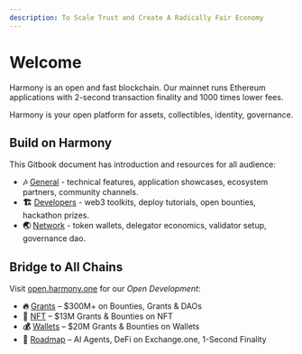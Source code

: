 ```yaml
---
description: To Scale Trust and Create A Radically Fair Economy
---
```


# Welcome

Harmony is an open and fast blockchain. Our mainnet runs Ethereum applications with 2-second transaction finality and 1000 times lower fees.

Harmony is your open platform for assets, collectibles, identity, governance.&#x20;

## Build on Harmony

This Gitbook document has introduction and resources for all audience:

* **🎶** [General](https://docs.harmony.one/home/general/introduction) - technical features, application showcases, ecosystem partners, community channels.
* **🏗️** [Developers](https://docs.harmony.one/home/developers/getting-started) - web3 toolkits, deploy tutorials, open bounties, hackathon prizes.
* **🌏** [Network](broken-reference) - token wallets, delegator economics, validator setup, governance dao.

## Bridge to All Chains

Visit [open.harmony.one](https://open.harmony.one) for our _Open Development_:

* **🔥** [Grants](https://harmony.one/grants) – $300M+ on Bounties, Grants & DAOs
* **💎** [NFT](https://harmony.one/nft) – $13M Grants & Bounties on NFT
* **💰** [Wallets](https://harmony.one/wallets) – $20M Grants & Bounties on Wallets
* **💪** [Roadmap](https://blog.harmony.one/p/harmony-2025-ai-agents-defi-on-exchangeone) – AI Agents, DeFi on Exchange.one, 1-Second Finality
